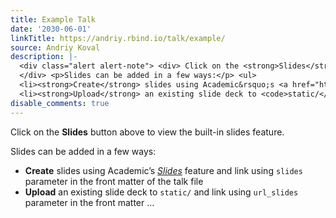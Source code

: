 ```yaml
---
title: Example Talk
date: '2030-06-01'
linkTitle: https://andriy.rbind.io/talk/example/
source: Andriy Koval
description: |-
  <div class="alert alert-note"> <div> Click on the <strong>Slides</strong> button above to view the built-in slides feature. </div>
  </div> <p>Slides can be added in a few ways:</p> <ul>
  <li><strong>Create</strong> slides using Academic&rsquo;s <a href="https://sourcethemes.com/academic/docs/managing-content/#create-slides" target="_blank"><em>Slides</em></a> feature and link using <code>slides</code> parameter in the front matter of the talk file</li>
  <li><strong>Upload</strong> an existing slide deck to <code>static/</code> and link using <code>url_slides</code> parameter in the front matter ...
disable_comments: true
---
```

<div class="alert alert-note"> <div> Click on the <strong>Slides</strong> button above to view the built-in slides feature. </div>
</div> <p>Slides can be added in a few ways:</p> <ul>
<li><strong>Create</strong> slides using Academic&rsquo;s <a href="https://sourcethemes.com/academic/docs/managing-content/#create-slides" target="_blank"><em>Slides</em></a> feature and link using <code>slides</code> parameter in the front matter of the talk file</li>
<li><strong>Upload</strong> an existing slide deck to <code>static/</code> and link using <code>url_slides</code> parameter in the front matter ...